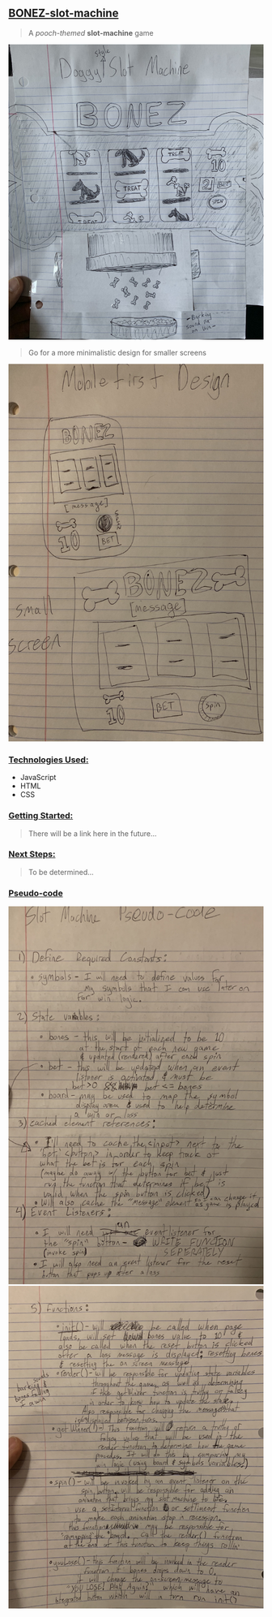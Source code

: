 ## <ins>**BONEZ-slot-machine**</ins>
>A *pooch-themed* __slot-machine__ game

<img src="wireframe/wireframe.jpg">

>Go for a more minimalistic design for smaller screens

<img src="wireframe/wireframe2.jpg">

### <ins>**Technologies Used:**</ins>

- JavaScript
- HTML
- CSS

### <ins>**Getting Started:**</ins>

> There will be a link here in the future...

### <ins>**Next Steps:**</ins>

> To be determined...

### <ins>__Pseudo-code__</ins>

<img src="wireframe/pseudo1.jpg">
<img src="wireframe/pseudo2.jpg">
